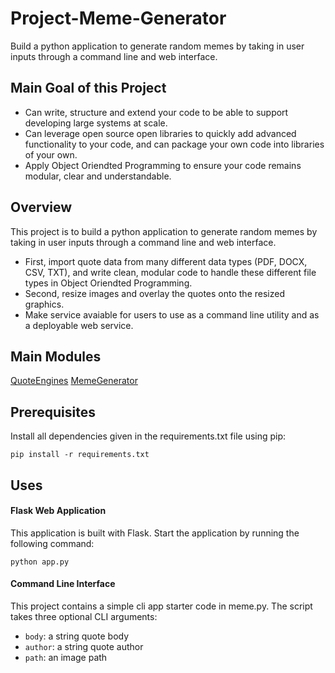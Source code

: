 # Project-Meme-Generator
Build a python application to generate random memes by taking in user inputs through a command line and web interface.

## Main Goal of this Project
* Can write, structure and extend your code to be able to support developing large systems at scale.
* Can leverage open source open libraries to quickly add advanced functionality to your code, and can package your own code into libraries of your own. 
* Apply Object Oriendted Programming to ensure your code remains modular, clear and understandable.

## Overview 
This project is to build a python application to generate random memes by taking in user inputs through a command line and web interface.
- First, import quote data from many different data types (PDF, DOCX, CSV, TXT), and write clean, modular code to handle these different file types in Object Oriendted Programming.
- Second, resize images and overlay the quotes onto the resized graphics.
- Make service avaiable for users to use as a command line utility and as a deployable web service.

## Main Modules
[QuoteEngines](Project-Meme-Generator/tree/master/src/QuoteEngine)
[MemeGenerator](Project-Meme-Generator/tree/master/src/MemeGenerator)

## Prerequisites
Install all dependencies given in the requirements.txt file using pip: 
```bash=
pip install -r requirements.txt
```

## Uses
#### Flask Web Application
This application is built with Flask. Start the application by running the following command:

```bash=
python app.py
```

#### Command Line Interface
This project contains a simple cli app starter code in meme.py. The script takes three optional CLI arguments:
- `body`:  a string quote body
- `author`:  a string quote author
- `path`: an image path
